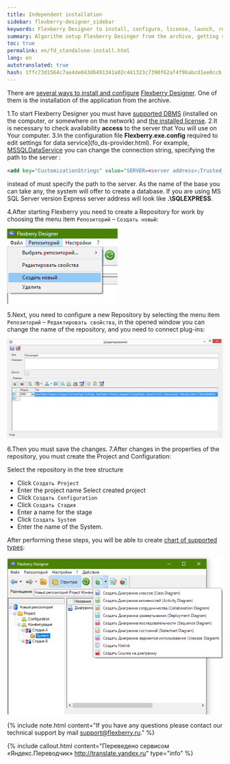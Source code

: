 ```yaml
--- 
title: Independent installation 
sidebar: flexberry-designer_sidebar 
keywords: Flexberry Designer to install, configure, license, launch, repository, DBMS, database 
summary: Algorithm setup Flexberry Desinger from the archive, getting started, connecting to the DBMS server 
toc: true 
permalink: en/fd_standalone-install.html 
lang: en 
autotranslated: true 
hash: 1ffc73d1564c7ae4de043d6491341a02c441323c7390f62af4f96abcd1ee0ccb 
--- 
```


There are [several ways to install and configure](fd_install.html) [Flexberry Designer](fd_landing_page.html). One of them is the installation of the application from the archive. 

1.To start Flexberry Designer you must have [supported DBMS](fo_data-service.html) (installed on the computer, or somewhere on the network) and [the installed license](fd_install.html). 
2.It is necessary to check availability **access** to the server that You will use on Your computer. 
3.In the configuration file **Flexberry.exe.config** required to edit settings for data service](fo_ds-provider.html). 
For example, [MSSQLDataService](fo_mssql-data-service.html) you can change the connection string, specifying the path to the server : 

```xml 
<add key="CustomizationStrings" value="SERVER=<server address>;Trusted_connection=yes;DATABASE=CASE;"/>
``` 

instead of <server address> must specify the path to the server. As the name of the base you can take any, the system will offer to create a database. If you are using MS SQL Server version Express server address will look like **.\SQLEXPRESS**. 

4.After starting Flexberry you need to create a Repository for work by choosing the menu item `Репозиторий` – `Создать новый`: 

![](/images/pages/products/flexberry-designer/about/create-new-repository.png) 

5.Next, you need to configure a new Repository by selecting the menu item `Репозиторий` – `Редактировать свойства`, in the opened window you can change the name of the repository, and you need to connect plug-ins: 

![](/images/pages/products/flexberry-designer/about/rep-properties.png) 

6.Then you must save the changes. 
7.After changes in the properties of the repository, you must create the Project and Configuration: 

Select the repository in the tree structure 
* Click `Создать Project` 
* Enter the project name 
Select created project 
* Click `Создать Configuration` 
* Click `Создать Стадия` 
* Enter a name for the stage 
* Click `Создать System` 
* Enter the name of the System. 

After performing these steps, you will be able to create [chart of supported types](fd_editing-diagram.html): 

![](/images/pages/products/flexberry-designer/about/create-diagram.png) 

{% include note.html content="If you have any questions please contact our technical support by mail support@flexberry.ru." %} 



{% include callout.html content="Переведено сервисом «Яндекс.Переводчик» <http://translate.yandex.ru>" type="info" %}